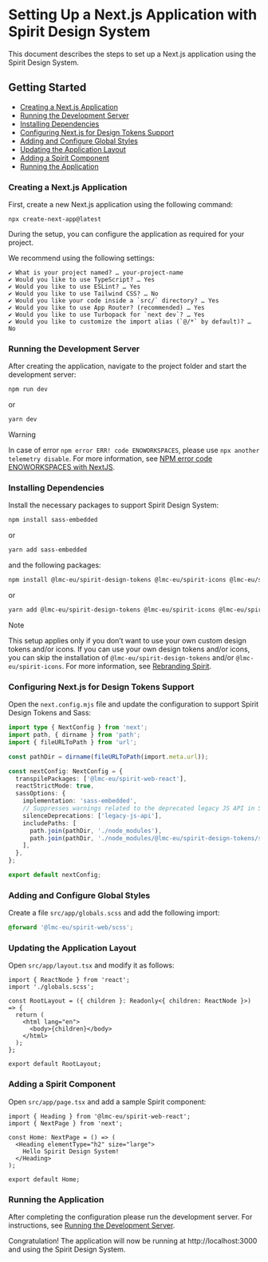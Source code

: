 # Setting Up a Next.js Application with Spirit Design System

This document describes the steps to set up a Next.js application using the Spirit Design System.

## Getting Started

- [Creating a Next.js Application](#creating-a-nextjs-application)
- [Running the Development Server](#running-the-development-server)
- [Installing Dependencies](#installing-dependencies)
- [Configuring Next.js for Design Tokens Support](#configuring-nextjs-for-design-tokens-support)
- [Adding and Configure Global Styles](#adding-and-configure-global-styles)
- [Updating the Application Layout](#updating-the-application-layout)
- [Adding a Spirit Component](#adding-a-spirit-component)
- [Running the Application](#running-the-application)

### Creating a Next.js Application

First, create a new Next.js application using the following command:

`npx create-next-app@latest`

During the setup, you can configure the application as required for your project.

We recommend using the following settings:

```text
✔ What is your project named? … your-project-name
✔ Would you like to use TypeScript? … Yes
✔ Would you like to use ESLint? … Yes
✔ Would you like to use Tailwind CSS? … No
✔ Would you like your code inside a `src/` directory? … Yes
✔ Would you like to use App Router? (recommended) … Yes
✔ Would you like to use Turbopack for `next dev`? … Yes
✔ Would you like to customize the import alias (`@/*` by default)? … No
```

### Running the Development Server

After creating the application, navigate to the project folder and start the development server:

```bash
npm run dev
```

or

```bash
yarn dev
```

<!--lint disable no-undefined-references-->

> [!WARNING]
> In case of error `npm error ERR! code ENOWORKSPACES`, please use `npx another telemetry disable`.
> For more information, see [NPM error code ENOWORKSPACES with NextJS][npm-error-enoworkspaces].

### Installing Dependencies

Install the necessary packages to support Spirit Design System:

```bash
npm install sass-embedded
```

or

```bash
yarn add sass-embedded
```

and the following packages:

```bash
npm install @lmc-eu/spirit-design-tokens @lmc-eu/spirit-icons @lmc-eu/spirit-web @lmc-eu/spirit-web-react
```

or

```bash
yarn add @lmc-eu/spirit-design-tokens @lmc-eu/spirit-icons @lmc-eu/spirit-web @lmc-eu/spirit-web-react
```

<!--lint disable no-undefined-references-->

> [!NOTE]
> This setup applies only if you don’t want to use your own custom design tokens and/or icons. If you can use your own design tokens and/or icons,
> you can skip the installation of `@lmc-eu/spirit-design-tokens` and/or `@lmc-eu/spirit-icons`.
> For more information, see [Rebranding Spirit][rebranding-spirit].

### Configuring Next.js for Design Tokens Support

Open the `next.config.mjs` file and update the configuration to support Spirit Design Tokens and Sass:

```ts
import type { NextConfig } from 'next';
import path, { dirname } from 'path';
import { fileURLToPath } from 'url';

const pathDir = dirname(fileURLToPath(import.meta.url));

const nextConfig: NextConfig = {
  transpilePackages: ['@lmc-eu/spirit-web-react'],
  reactStrictMode: true,
  sassOptions: {
    implementation: 'sass-embedded',
    // Suppresses warnings related to the deprecated legacy JS API in Sass.
    silenceDeprecations: ['legacy-js-api'],
    includePaths: [
      path.join(pathDir, './node_modules'),
      path.join(pathDir, './node_modules/@lmc-eu/spirit-design-tokens/scss'),
    ],
  },
};

export default nextConfig;
```

### Adding and Configure Global Styles

Create a file `src/app/globals.scss` and add the following import:

```scss
@forward '@lmc-eu/spirit-web/scss';
```

### Updating the Application Layout

Open `src/app/layout.tsx` and modify it as follows:

```tsx
import { ReactNode } from 'react';
import './globals.scss';

const RootLayout = ({ children }: Readonly<{ children: ReactNode }>) => {
  return (
    <html lang="en">
      <body>{children}</body>
    </html>
  );
};

export default RootLayout;
```

### Adding a Spirit Component

Open `src/app/page.tsx` and add a sample Spirit component:

```tsx
import { Heading } from '@lmc-eu/spirit-web-react';
import { NextPage } from 'next';

const Home: NextPage = () => (
  <Heading elementType="h2" size="large">
    Hello Spirit Design System!
  </Heading>
);

export default Home;
```

### Running the Application

After completing the configuration please run the development server.
For instructions, see [Running the Development Server](#running-the-development-server).

Congratulation! The application will now be running at http://localhost:3000 and using the Spirit Design System.

[npm-error-enoworkspaces]: https://github.com/vercel/turborepo/issues/4183
[rebranding-spirit]: https://github.com/lmc-eu/spirit-design-system/blob/main/packages/design-tokens/README.md#rebranding-spirit
